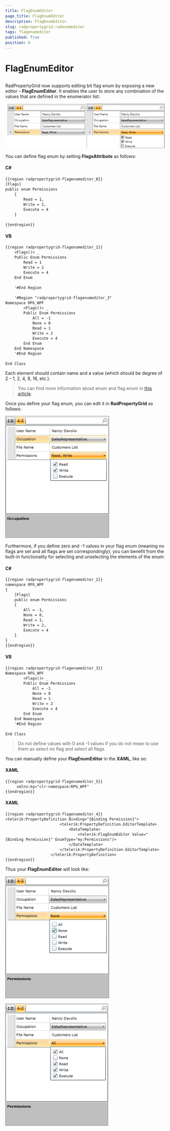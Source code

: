 ```yaml
---
title: FlagEnumEditor
page_title: FlagEnumEditor
description: FlagEnumEditor
slug: radpropertygrid-radenumeditor
tags: flagenumeditor
published: True
position: 6
---
```


# FlagEnumEditor



## 

RadPropertyGrid now supports editing bit flag enum by exposing a new editor – __FlagEnumEditor__. It enables the user to store any combination of the values that are defined in the enumerator list:


![Rad Property Grid Flag Enum Editor 5](images/RadPropertyGrid_FlagEnumEditor_5.png)

You can define flag enum by setting __FlagsAttribute__ as follows:
        



#### __C#__

	{{region radpropertygrid-flagenumeditor_0}}
	[Flags]
	public enum Permissions
		{
			Read = 1,
			Write = 2,
			Execute = 4
		}
	
	{{endregion}}



#### __VB__

	{{region radpropertygrid-flagenumeditor_1}}
	    <Flags()> _
	    Public Enum Permissions
	        Read = 1
	        Write = 2
	        Execute = 4
	    End Enum
	
	    '#End Region
	
	    '#Region "radpropertygrid-flagenumeditor_3"
	Namespace RPG_WPF
	        <Flags()> _
	        Public Enum Permissions
	            All = -1
	            None = 0
	            Read = 1
	            Write = 2
	            Execute = 4
	        End Enum
	    End Namespace
	    '#End Region
	
	End Class



Each element should contain name and a value (which should be degree of 2 – 1, 2, 4, 8, 16, etc.).
        

>You can find more information about enum and flag enum in [this article](http://msdn.microsoft.com/en-us/library/cc138362.aspx).
            

Once you define your flag enum, you can edit it in __RadPropertyGrid__ as follows:       



![Rad Property Grid Flag Enum Editor 2](images/RadPropertyGrid_FlagEnumEditor_2.png)

Furthermore, if you define zero and -1 values in your flag enum (meaning no flags are set and all flags are set correspondingly), you can benefit from the built-in functionality for selecting and unselecting the elements of the enum:
        



#### __C#__

	{{region radpropertygrid-flagenumeditor_2}}
	namespace RPG_WPF
	{
	    [Flags]
	    public enum Permissions
	    {
	        All = -1,
	        None = 0,
	        Read = 1,
	        Write = 2,
	        Execute = 4
	    }
	}
	{{endregion}}



#### __VB__

	{{region radpropertygrid-flagenumeditor_3}}
	Namespace RPG_WPF
	        <Flags()> _
	        Public Enum Permissions
	            All = -1
	            None = 0
	            Read = 1
	            Write = 2
	            Execute = 4
	        End Enum
	    End Namespace
	    '#End Region
	
	End Class



>Do not define values with 0 and -1 values if you do not mean to use them as select no flag and select all flags.
          

You can manually define your __FlagEnumEditor__ in the __XAML__, like so:
          

#### __XAML__

	{{region radpropertygrid-flagenumeditor_5}}
	     xmlns:my="clr-namespace:RPG_WPF"
	{{endregion}}



#### __XAML__

	{{region radpropertygrid-flagenumeditor_4}}
	<telerik:PropertyDefinition Binding="{Binding Permission}"> 
	                        <telerik:PropertyDefinition.EditorTemplate> 
	                            <DataTemplate> 
	                                <telerik:FlagEnumEditor Value="{Binding Permission}" EnumType="my:Permissions"/> 
	                            </DataTemplate> 
	                        </telerik:PropertyDefinition.EditorTemplate> 
	                    </telerik:PropertyDefinition>
	{{endregion}}



Thus your __FlagEnumEditor__ will look like:

        

![Rad Property Grid Flag Enum Editor 3](images/RadPropertyGrid_FlagEnumEditor_3.png)



![Rad Property Grid Flag Enum Editor 4](images/RadPropertyGrid_FlagEnumEditor_4.png)
